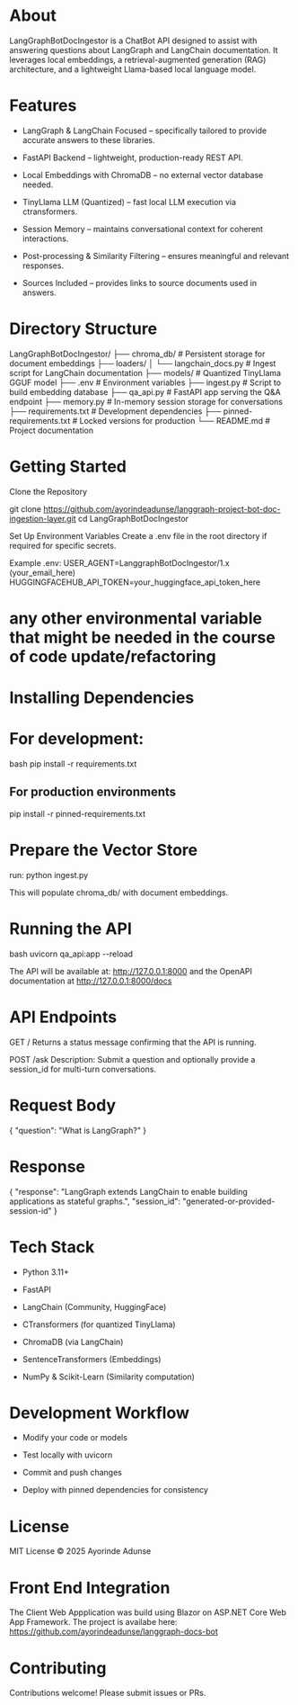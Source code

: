 # About
LangGraphBotDocIngestor is a ChatBot API designed to assist with answering questions about LangGraph and LangChain documentation. It leverages local embeddings, a retrieval-augmented generation (RAG) architecture, and a lightweight Llama-based local language model.


 # Features
- LangGraph & LangChain Focused – specifically tailored to provide accurate answers to these libraries.

- FastAPI Backend – lightweight, production-ready REST API.

- Local Embeddings with ChromaDB – no external vector database needed.

- TinyLlama LLM (Quantized) – fast local LLM execution via ctransformers.

- Session Memory – maintains conversational context for coherent interactions.

- Post-processing & Similarity Filtering – ensures meaningful and relevant responses.

- Sources Included – provides links to source documents used in answers.

# Directory Structure
LangGraphBotDocIngestor/
├── chroma_db/              # Persistent storage for document embeddings
├── loaders/
│   └── langchain_docs.py   # Ingest script for LangChain documentation
├── models/                 # Quantized TinyLlama GGUF model
├── .env                    # Environment variables
├── ingest.py               # Script to build embedding database
├── qa_api.py               # FastAPI app serving the Q&A endpoint
├── memory.py               # In-memory session storage for conversations
├── requirements.txt        # Development dependencies
├── pinned-requirements.txt # Locked versions for production
└── README.md               # Project documentation

# Getting Started
Clone the Repository

git clone https://github.com/ayorindeadunse/langgraph-project-bot-doc-ingestion-layer.git
cd LangGraphBotDocIngestor

Set Up Environment Variables
Create a .env file in the root directory if required for specific secrets.

Example .env:
USER_AGENT=LanggraphBotDocIngestor/1.x (your_email_here)
HUGGINGFACEHUB_API_TOKEN=your_huggingface_api_token_here
# any other environmental variable that might be needed in the course of code update/refactoring

# Installing Dependencies

# For development:

bash
pip install -r requirements.txt

## For production environments

pip install -r pinned-requirements.txt

# Prepare the Vector Store 
run: python ingest.py

This will populate chroma_db/ with document embeddings.

# Running the API
bash
uvicorn qa_api:app --reload

The API  will be available at: http://127.0.0.1:8000 and the OpenAPI documentation at http://127.0.0.1:8000/docs 

# API Endpoints
GET /
Returns a status message confirming that the API is running.

POST /ask
Description: Submit a question and optionally provide a session_id for multi-turn conversations.

# Request Body
{
  "question": "What is LangGraph?"
}
# Response
{
  "response": "LangGraph extends LangChain to enable building applications as stateful graphs.",
  "session_id": "generated-or-provided-session-id"
}

# Tech Stack
- Python 3.11+

- FastAPI

- LangChain (Community, HuggingFace)

- CTransformers (for quantized TinyLlama)

- ChromaDB (via LangChain)

- SentenceTransformers (Embeddings)

- NumPy & Scikit-Learn (Similarity computation)

# Development Workflow
- Modify your code or models

- Test locally with uvicorn

- Commit and push changes

- Deploy with pinned dependencies for consistency

# License
MIT License © 2025 Ayorinde Adunse

# Front End Integration
The Client Web Appplication was build using Blazor on ASP.NET Core Web App Framework. The project is availabe here: https://github.com/ayorindeadunse/langgraph-docs-bot

# Contributing
Contributions welcome! Please submit issues or PRs.


